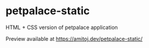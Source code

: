 # petpalace-static
HTML + CSS version of petpalace application

Preview available at https://amitoj.dev/petpalace-static/
